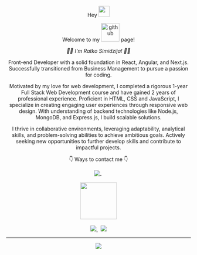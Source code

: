 <p align="center"> Hey  <img src="https://raw.githubusercontent.com/MartinHeinz/MartinHeinz/master/wave.gif" width="30px"> </p>
<p align="center">Welcome to my <img width=50 src="https://github.githubassets.com/images/modules/logos_page/Octocat.png"  alt="github"/> page!</p>
<p align="center"><i>👨‍💻 I'm Ratko Simidzija! 🙋‍♂️</i></p>

<p align="center">
  Front-end Developer with a solid foundation in React, Angular, and Next.js. Successfully transitioned from Business Management to pursue a passion for coding.
</p>
<p align="center">
Motivated by my love for web development, I completed a rigorous 1-year Full Stack Web Development course and have gained 2 years of professional experience. Proficient in HTML, CSS and JavaScript, I specialize in creating engaging user experiences through responsive web design. With understanding of backend technologies like Node.js, MongoDB, and Express.js, I build scalable solutions.
</p>
<p align="center">
  I thrive in collaborative environments, leveraging adaptability, analytical skills, and problem-solving abilities to achieve ambitious goals. Actively seeking new opportunities to further develop skills and contribute to impactful projects.
</p>
<p align="center">👇 Ways to contact me 👇</p>
<div align="center">  
<a href="https://linkedin.com/in/ratkosimidzija" target="_blank">
  <img align="center" src="https://img.shields.io/badge/LinkedIn-0077B5?style=for-the-badge&logo=linkedin&logoColor=white" />
</a> &nbsp;
</div>
<br/>
<div align="center">  
<a href="#">
  <img align="center" width="100" src="https://camo.githubusercontent.com/ec0df7b334d15078e980be8f26f35f1bd6f004eaa4a121db42fed361360c1817/68747470733a2f2f6d656469612e67697068792e636f6d2f6d656469612f4c6e516a7057614f4e386e68723231764e572f67697068792e676966" />
</a> 
</div>
<br/>
<div align="center"> 
<a href="mailto:sixra.rs@gmail.com" target="_blank">
  <img src="https://img.shields.io/badge/mail-007aff?style=for-the-badge&logo=icloud&logoColor=white" />
</a>  &nbsp;
<a href="https://t.me/ratko_s" target="_blank">
  <img src="https://img.shields.io/badge/Telegram-2CA5E0?style=for-the-badge&logo=telegram&logoColor=white" />
</a>  
</div>
<hr/>
  
<div align="center">
<a href="https://github.com/sixra/github-readme-stats">
  <img card_width=450 align="center" src="https://github-readme-stats.vercel.app/api/top-langs/?username=sixra&layout=compact&bg_color=66000000&text_color=5D6D7E&title_color=0078FF&border_color=66000000&langs_count=6" />
</a> 
</div>
